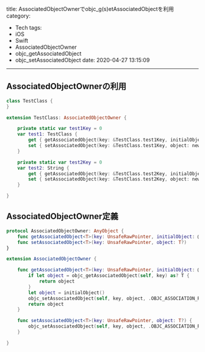 title: AssociatedObjectOwnerでobjc_g(s)etAssociatedObjectを利用
category:
  - Tech
tags:
  - iOS
  - Swift
  - AssociatedObjectOwner
  - objc_getAssociatedObject
  - objc_setAssociatedObject
date: 2020-04-27 13:15:09
---

## AssociatedObjectOwnerの利用

``` swift
class TestClass {
}

extension TestClass: AssociatedObjectOwner {

    private static var test1Key = 0
    var test1: TestClass {
        get { getAssociatedObject(key: &TestClass.test1Key, initialObject: TestClass()) }
        set { setAssociatedObject(key: &TestClass.test1Key, object: newValue) }
    }

    private static var test2Key = 0
    var test2: String {
        get { getAssociatedObject(key: &TestClass.test2Key, initialObject: "" ) }
        set { setAssociatedObject(key: &TestClass.test2Key, object: newValue) }
    }

}
```

## AssociatedObjectOwner定義

``` swift
protocol AssociatedObjectOwner: AnyObject {
    func getAssociatedObject<T>(key: UnsafeRawPointer, initialObject: @autoclosure () -> T) -> T
    func setAssociatedObject<T>(key: UnsafeRawPointer, object: T?)
}

extension AssociatedObjectOwner {

    func getAssociatedObject<T>(key: UnsafeRawPointer, initialObject: @autoclosure () -> T) -> T {
        if let object = objc_getAssociatedObject(self, key) as? T {
            return object
        }
        let object = initialObject()
        objc_setAssociatedObject(self, key, object, .OBJC_ASSOCIATION_RETAIN_NONATOMIC)
        return object
    }

    func setAssociatedObject<T>(key: UnsafeRawPointer, object: T?) {
        objc_setAssociatedObject(self, key, object, .OBJC_ASSOCIATION_RETAIN_NONATOMIC)
    }

}
```